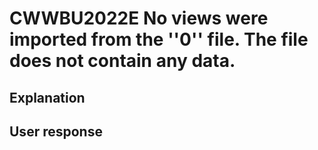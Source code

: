 # CWWBU2022E No views were imported from the ''0'' file. The file does not contain any data.

## Explanation

## User response